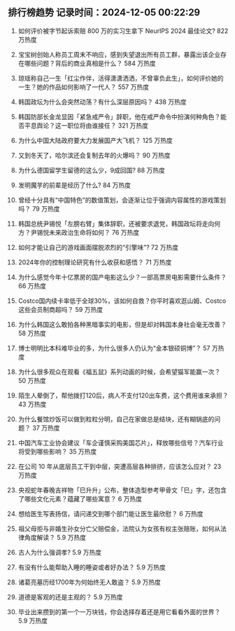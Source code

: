 
## 排行榜趋势 记录时间：2024-12-05 00:22:29
  
  1. 如何评价被字节起诉索赔 800 万的实习生拿下 NeurIPS 2024 最佳论文? 822 万热度
    
  2. 宝宝树创始人称员工周末不响应，感到失望退出所有员工群，暴露出该企业存在哪些问题？背后的商业真相是什么？ 584 万热度
    
  3. 琼瑶称自己一生「红尘作伴，活得潇潇洒洒，不曾辜负此生」，如何评价她的一生？她的作品如何影响了一代人？ 557 万热度
    
  4. 韩国政坛为什么会突然动荡？有什么深层原因吗？ 438 万热度
    
  5. 韩国防部长金龙显因「紧急戒严令」辞职，他在戒严命令中扮演何种角色？能否平息舆论？这一职位将由谁接任？ 321 万热度
    
  6. 为什么中国大陆政府要大力发展国产大飞机？ 125 万热度
    
  7. 又到冬天了，哈尔滨还会复制去年的火爆吗？ 90 万热度
    
  8. 为什么德国留学生留德的这么少，9成回国? 88 万热度
    
  9. 发明魔芋的前辈是经历了什么? 84 万热度
    
  10. 曾经十分具有“中国特色”的数值策划，会逐渐让位于强调内容属性的游戏策划吗？ 79 万热度
    
  11. 韩国总统尹锡悦「左膀右臂」集体辞职，还被要求退党，韩国政坛将走向何方？尹锡悦未来政治生命将如何？ 76 万热度
    
  12. 如何才能让自己的游戏画面摆脱浓烈的“引擎味”? 72 万热度
    
  13. 2024年你的控制理论研究有什么收获和感悟？ 71 万热度
    
  14. 为什么感觉今年十亿票房的国产电影这么少？一部高票房电影需要什么条件？ 66 万热度
    
  15. Costco国内续卡率低于全球30%，该如何自救？你平时喜欢逛山姆、Costco这些会员制商超吗？ 59 万热度
    
  16. 为什么韩国这么敢拍各种黑暗事实的电影，但是却对韩国本身社会毫无改善？ 58 万热度
    
  17. 博士明明比本科难毕业的多，为什么很多人仍认为“金本银硕铜博”？ 57 万热度
    
  18. 为什么很多观众在观看《福五鼠》系列动画的时候，会希望猫军能赢一次？ 50 万热度
    
  19. 陌生人晕倒了，帮他拨打120后，病人不支付120出车费，这个费用谁来承担？ 43 万热度
    
  20. 为什么餐馆炒饭可以做到粒粒分明，自己在家做总是结块，还有糊锅底的问题？ 37 万热度
    
  21. 中国汽车工业协会建议「车企谨慎采购美国芯片」，释放哪些信号？汽车行业将受到哪些影响？ 35 万热度
    
  22. 在公司 10 年从底层员工干到中层，突遭高层各种排挤，应该怎么应对？ 23 万热度
    
  23. 央视蛇年春晚吉祥物「巳升升」公布，整体造型参考甲骨文「巳」字，还包含了哪些文化元素？蕴藏了哪些寓意？ 6 万热度
    
  24. 想给医生写表扬信，请问递交到哪个部门能让医生最欣慰？ 6 万热度
    
  25. 祖父母拒与非婚生孙女分亡父赔偿金，法院认为女孩有权主张赔账，如何从法律角度解读？ 5.9 万热度
    
  26. 古人为什么强调孝? 5.9 万热度
    
  27. 有没有什么能帮助入睡的睡姿或者好办法？ 5.9 万热度
    
  28. 诸葛亮墓历经1700年为何始终无人敢盗？ 5.9 万热度
    
  29. 道德是客观的还是主观的？ 5.9 万热度
    
  30. 毕业出来攒到的第一个一万块钱，你会选择存着还是用它看看外面的世界？ 5.9 万热度
    